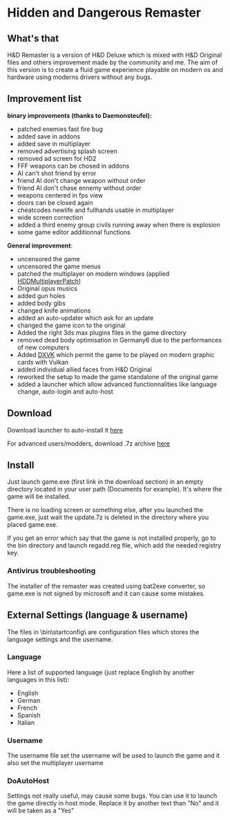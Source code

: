 # Hidden and Dangerous Remaster
## What's that
H&D Remaster is a version of H&D Deluxe which is mixed with H&D Original files and others improvement made by the community and me. The aim of this version is to create a fluid game experience playable on modern os and hardware using moderns drivers without any bugs.

## Improvement list

**binary improvements (thanks to Daemonsteufel):**

 - patched enemies fast fire bug
 - added save in addons
 - added save in multiplayer
 - removed advertising splash screen
 - removed ad screen for HD2
 - FFF weapons can be chosed in addons
 - AI can't shot friend by error
 - friend AI don't change weapon without order
 - friend AI don't chase ennemy without order
 - weapons centered in fps view
 - doors can be closed again
 - cheatcodes newlife and fullhands usable in multiplayer
 - wide screen correction
 - added a third enemy group civils running away when there is explosion
 - some game editor additionnal functions

**General improvement**:

 - uncensored the game
 - uncensored the game menus
 - patched the multiplayer on modern windows (applied [HDDMultiplayerPatch](https://github.com/WJLiddy/HDDMultiplayerPatch))
 - Original opus musics
 - added gun holes
 - added body gibs
 - changed knife animations
 - added an auto-updater which ask for an update
 - changed the game icon to the original
 - Added the right 3ds max plugins files in the game directory
 - removed dead body optimisation in Germany6 due to the performances of new computers
 - Added [DXVK](https://github.com/doitsujin/dxvk) which permit the game to be played on modern graphic cards with Vulkan
 - added individual allied faces from H&D Original
 - reworked the setup to made the game standalone of the original game
 - added a launcher which allow advanced functionnalities like language change, auto-login and auto-host

## Download
Download launcher to auto-install it [here](https://mega.nz/file/4b8gTaCK#Z9M0SBsX1sSTSvbia_ztyTuqxsI9j8PpzubcOHIt6zs)

For advanced users/modders, download .7z archive [here](https://mega.nz/file/VaVz2BwA#9XZTveP09DfiiVp0Um03Z2v5WWnZPxFP5VNOw92uO7Q)

## Install

Just launch game.exe (first link in the download section) in an empty directory located in your user path (Documents for example). It's where the game will be installed.

There is no loading screen or something else, after you launched the game.exe, just wait the update.7z is deleted in the directory where you placed game.exe.

If you get an error which say that the game is not installed properly, go to the bin directory and launch regadd.reg file, which add the needed registry key.

### Antivirus troubleshooting
The installer of the remaster was created using bat2exe converter, so game.exe is not signed by microsoft and it can cause some mistakes.

## External Settings (language & username)

The files in \bin\startconfig\ are configuration files which stores the language settings and the username.

### Language

Here a list of supported language (just replace English by another languages in this list):
 - English
 - German
 - French
 - Spanish
 - Italian

### Username

The username file set the username will be used to launch the game and it also set the multiplayer username

### DoAutoHost

Settings not really useful, may cause some bugs. You can use it to launch the game directly in host mode. Replace it by another text than "No" and it will be taken as a "Yes"
